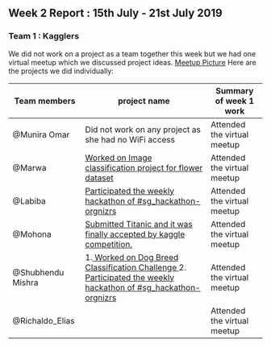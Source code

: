 ## Week 2 Report : 15th July - 21st July 2019

 ### Team 1 : Kagglers

 We did not work on a project as a team together this week but we had one virtual meetup which we discussed project ideas.
 [Meetup Picture](https://github.com/munniomer/sg-spaic-kagglers/tree/master/week%202/Team%201%20Virtual%20meetup) Here are the projects we did individually: 


Team members        | project name      | Summary of week 1 work |
------------- | ------------- | ---------------
@Munira Omar  | Did not work on any project as she had no WiFi access | Attended the virtual meetup   |
@Marwa   | [Worked on Image classification project for flower dataset](https://colab.research.google.com/github/MarwaQabeel/Image-Classifier-Project/blob/master/Image_Classifier_Project_submitted.ipynb)  | Attended the virtual meetup   |
@Labiba   | [Participated the weekly hackathon of #sg_hackathon-orgnizrs](https://www.kaggle.com/shahanamogal/team-vengers-car-classification)  | Attended the virtual meetup    |
@Mohona  | [Submitted Titanic and it was finally accepted by kaggle competition.](https://github.com/mhmohona/KaggleProjects/tree/master/Titanic%20Machine%20Learning%20from%20Disaster)  | Attended the virtual meetup  |
@Shubhendu Mishra  | 1.[ Worked on Dog Breed Classification Challenge ](https://www.kaggle.com/shubhendumishra/dog-breed-classification-using-vgg16-on-pytorch) 2. [Participated the weekly hackathon of #sg_hackathon-orgnizrs](https://www.kaggle.com/shubhendumishra/solo-cars-classification-using-vgg16-on-pytorch)  | Attended the virtual meetup  |
@Richaldo_Elias   |    | Attended the virtual meetup |
